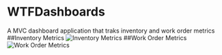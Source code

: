 # WTFDashboards
A MVC dashboard application that traks inventory and work order metrics
##Inventory Metrics
![Inventory Metrics](https://github.com/JakeLardinois/WTFDashboards/blob/blob/Images/InventoryDashboard.bmp)
##Work Order Metrics
![Work Order Metrics](https://github.com/JakeLardinois/WTFDashboards/blob/blob/Images/WorkOrderDashboard.bmp)
